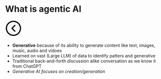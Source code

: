 # What is agentic AI
[<img src="../images/back.png">](../README)
- **Generative** because of its ability to generate content like text, images, music, audio and vidoes
- Learned on vast (Large LLM) of data to identify patters and generative
- Traditional back-and-forth discussion alike conversation as we know it from ChatGPT
- *Generative AI focuses on creation/generation*

